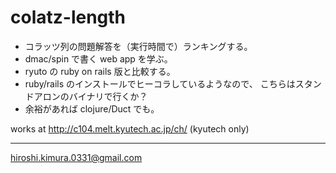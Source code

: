 # colatz-length

* コラッツ列の問題解答を（実行時間で）ランキングする。
* dmac/spin で書く web app を学ぶ。
* ryuto の ruby on rails 版と比較する。
* ruby/rails のインストールでヒーコラしているようなので、
  こちらはスタンドアロンのバイナリで行くか？
* 余裕があれば clojure/Duct でも。

works at http://c104.melt.kyutech.ac.jp/ch/ (kyutech only)

---
hiroshi.kimura.0331@gmail.com
